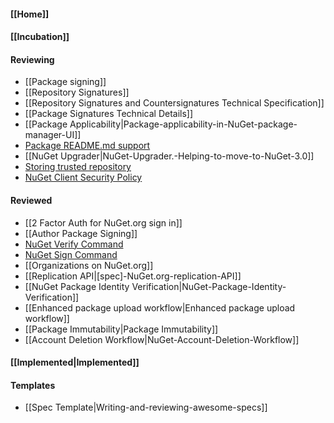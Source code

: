 #### [[Home]]

#### [[Incubation]] 

#### Reviewing
* [[Package signing]]
* [[Repository Signatures]]
* [[Repository Signatures and Countersignatures Technical Specification]]
* [[Package Signatures Technical Details]]
* [[Package Applicability|Package-applicability-in-NuGet-package-manager-UI]]
* [Package README.md support](Package-README.md-support)
* [[NuGet Upgrader|NuGet-Upgrader.-Helping-to-move-to-NuGet-3.0]]
* [Storing trusted repository](https://github.com/NuGet/Home/wiki/%5BSpec%5D-NuGet-Config-schema-changes-to-enable-repository-signatures)
* [NuGet Client Security Policy](https://github.com/NuGet/Home/wiki/%5BSpec%5D-NuGet-Client-Security-Policy)

#### Reviewed
* [[2 Factor Auth for NuGet.org sign in]]
* [[Author Package Signing]]
* [NuGet Verify Command](https://github.com/NuGet/Home/wiki/NuGet-Verify-Command)
* [NuGet Sign Command](https://github.com/NuGet/Home/wiki/NuGet-Sign-Command)
* [[Organizations on NuGet.org]]
* [[Replication API|[spec]-NuGet.org-replication-API]]
* [[NuGet Package Identity Verification|NuGet-Package-Identity-Verification]]
* [[Enhanced package upload workflow|Enhanced package upload workflow]]
* [[Package Immutability|Package Immutability]]
* [[Account Deletion Workflow|NuGet-Account-Deletion-Workflow]]

#### [[Implemented|Implemented]]

#### Templates
* [[Spec Template|Writing-and-reviewing-awesome-specs]]
